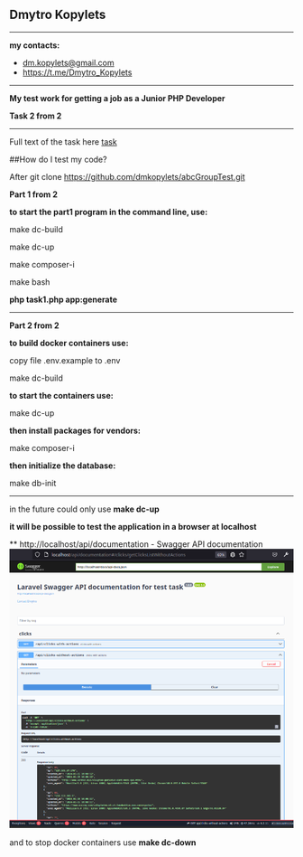 ## Dmytro Kopylets
***

**my contacts:**
* dm.kopylets@gmail.com
* https://t.me/Dmytro_Kopylets

***

**My test work for getting a job as a Junior PHP Developer**

**Task 2 from 2**

***

Full text of the task here [task](TaskJuniorPhp.pdf)

##How do I test my code?

After git clone https://github.com/dmkopylets/abcGroupTest.git

**Part 1 from 2**

**to start the part1 program in the command line, use:**

make dc-build

make dc-up

make composer-i

make bash

**php task1.php app:generate** 


***

**Part 2 from 2**


**to build docker containers use:**

copy file .env.example to .env

make dc-build

**to start the containers use:**

make dc-up

**then install packages for vendors:**

make composer-i

**then initialize the database:**

make db-init

***

in the future could only use 
**make dc-up**

**it will be possible to test the application in a browser at localhost**

**  http://localhost/api/documentation - Swagger API documentation
    ![part2.png](part2.png)    

and to stop docker containers use 
**make dc-down**

